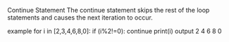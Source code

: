 Continue Statement
The continue statement skips the rest of the loop statements and causes the next iteration to occur.

example
for i in [2,3,4,6,8,0]:
    if (i%2!=0):
        continue
    print(i)
output
2
4
6
8
0